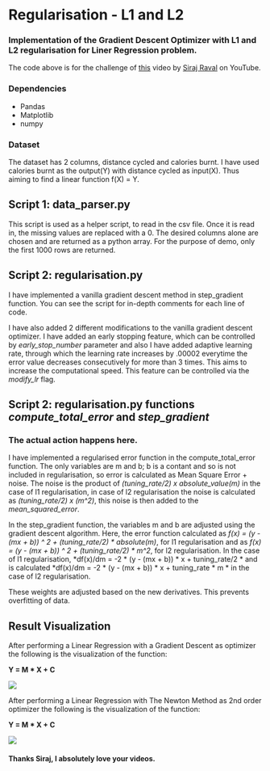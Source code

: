 # Regularisation - L1 and L2
### Implementation of the Gradient Descent Optimizer with L1 and L2 regularisation for Liner Regression problem.

The code above is for the challenge of [this](https://www.youtube.com/watch?v=UIFMLK2nj_w&t=1s) video by [Siraj Raval](https://github.com/llSourcell) on YouTube.

### Dependencies

* Pandas
* Matplotlib
* numpy

### Dataset

The dataset has 2 columns, distance cycled and calories burnt. I have used calories burnt as the output(Y) with distance cycled as input(X). Thus aiming to find a linear function f(X) = Y.

## Script 1: data_parser.py

This script is used as a helper script, to read in the csv file. Once it is read in, the missing values are replaced with a 0. The desired columns alone are chosen and are returned as a python array. For the purpose of demo, only the first 1000 rows are returned.

## Script 2: regularisation.py

I have implemented a vanilla gradient descent method in step_gradient function. You can see the script for in-depth comments for each line of code.

I have also added 2 different modifications to the vanilla gradient descent optimizer. I have added an early stopping feature, which can be controlled by *early_stop_number* parameter and also I have added adaptive learning rate, through which the learning rate increases by .00002 everytime the error value decreases consecutively for more than 3 times. This aims to increase the computational speed. This feature can be controlled via the *modify_lr* flag.

## Script 2: regularisation.py functions *compute_total_error* and *step_gradient*

### The actual action happens here.

I have implemented a regularised error function in the compute_total_error function. The only variables are m and b; b is a contant and so is not included in regularisation, so error is calculated as Mean Square Error + noise. The noise is the product of *(tuning_rate/2) x absolute_value(m)* in the case of l1 regularisation, in case of l2 regularisation the noise is calculated as *(tuning_rate/2) x (m^2)*, this noise is then added to the *mean_squared_error*.

In the step_gradient function, the variables m and b are adjusted using the gradient descent algorithm. Here, the error function calculated as *f(x) = (y - (mx + b)) ^ 2 + (tuning_rate/2) * absolute(m)*, for l1 regularisation and as *f(x) = (y - (mx + b)) ^ 2 + (tuning_rate/2) * m^2*, for l2 regularisation. In the case of l1 regularisation, *df(x)/dm = -2 * (y - (mx + b)) * x + tuning_rate/2 * and is calculated *df(x)/dm = -2 * (y - (mx + b)) * x + tuning_rate * m * in the case of l2 regularisation.

These weights are adjusted based on the new derivatives. This prevents overfitting of data.  

## Result Visualization

After performing a Linear Regression with a Gradient Descent as optimizer the following is the visualization of the function:

**Y = M * X + C**

<img src="imgs/BL_2.png">

After performing a Linear Regression with The Newton Method as 2nd order optimizer the following is the visualization of the function:

**Y = M * X + C**

<img src="imgs/BL_1.png">

#### Thanks Siraj, I absolutely love your videos.
